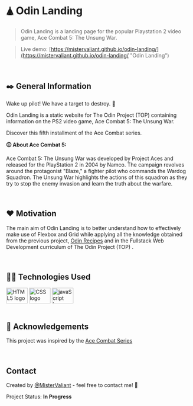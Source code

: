 <!-- <p align="center">
  <a target='_blank' href='https://mistervaliant.github.io/devaliance/index.html'>
    <img width=380px src="images/showcase/git-logo.webp" alt="DeValiance" title='DeValiance'/>
  </a>
</p>

<br/> -->

# 🛦 Odin Landing
> Odin Landing is a landing page for the popular Playstation 2 video game, Ace Combat 5: The Unsung War.

>Live demo:
[https://mistervaliant.github.io/odin-landing/](https://mistervaliant.github.io/odin-landing/ "Odin Landing")

<br/>

## ✒️ General Information 
Wake up pilot! We have a target to destroy. 🚀

Odin Landing is a static website for The Odin Project (TOP) containing information on the PS2 video game, Ace Combat 5: The Unsung War.

Discover this fifth installment of the Ace Combat series.

**🛈 About Ace Combat 5:**

Ace Combat 5: The Unsung War was developed by Project Aces and released for the PlayStation 2 in 2004 by Namco. The campaign revolves around the protagonist "Blaze," a fighter pilot who commands the Wardog Squadron. The Unsung War highlights the actions of this squadron as they try to stop the enemy invasion and learn the truth about the warfare.

<br/>

## ❤️ Motivation
The main aim of Odin Landing is to better understand how to effectively make use of Flexbox and Grid while applying all the knowledge obtained from the previous project, [Odin Recipes](https://github.com/MisterValiant/odin-recipes "Odin Recipes") and in the Fullstack Web Development curriculum of The Odin Project (TOP) .


<br/>

## 👨‍💻 Technologies Used
<div align="left">
  <img title='HTML' src="https://cdn.jsdelivr.net/gh/devicons/devicon/icons/html5/html5-original.svg" height="42" width="58" alt="HTML5 logo"  />
  <img title='CSS' src="https://cdn.jsdelivr.net/gh/devicons/devicon/icons/css3/css3-original.svg" height="42" width="58" alt="CSS logo"  />
  <img title='JavaScript' src="https://cdn.jsdelivr.net/gh/devicons/devicon/icons/javascript/javascript-original.svg" height="42" width="58" alt="javaScript logo"  />
</div>

<br/>

<!-- ## 📌 Features



<br/>

## 📷 Screenshots
![Website showcase](images/showcase/showcase.webp)

<br/>

## 🗺️ Room for Improvement
Issues:
- 

<br/> -->

## 🔗 Acknowledgements
This project was inspired by the [Ace Combat Series](https://www.acecombat.jp "Ace Combat")

<!-- _Music:_
- [Levi Niha](https://www.youtube.com/c/LeviNiha "Levi Niha")
- [Kevin MacLeod](https://www.youtube.com/channel/UCSZXFhRIx6b0dFX3xS8L1yQ "Kevin MacLeod")

_Other References:_
- [Unity Learn](https://learn.unity.com "Unity Learn")
- [Night School Studio](https://nightschoolstudio.com "Night School Studio") -->

<br/>

## Contact
Created by [@MisterValiant](https://github.com/MisterValiant) - feel free to contact me! 📧

Project Status: **In Progress**
